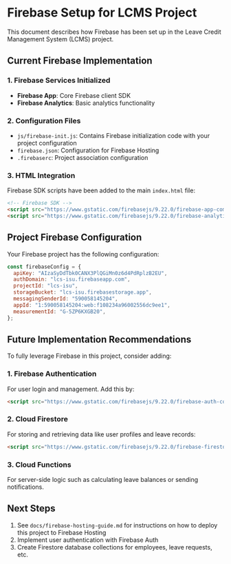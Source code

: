 # Firebase Setup for LCMS Project

This document describes how Firebase has been set up in the Leave Credit Management System (LCMS) project.

## Current Firebase Implementation

### 1. Firebase Services Initialized

- **Firebase App**: Core Firebase client SDK
- **Firebase Analytics**: Basic analytics functionality

### 2. Configuration Files

- `js/firebase-init.js`: Contains Firebase initialization code with your project configuration
- `firebase.json`: Configuration for Firebase Hosting
- `.firebaserc`: Project association configuration

### 3. HTML Integration

Firebase SDK scripts have been added to the main `index.html` file:

```html
<!-- Firebase SDK -->
<script src="https://www.gstatic.com/firebasejs/9.22.0/firebase-app-compat.js"></script>
<script src="https://www.gstatic.com/firebasejs/9.22.0/firebase-analytics-compat.js"></script>
```

## Project Firebase Configuration

Your Firebase project has the following configuration:

```javascript
const firebaseConfig = {
  apiKey: "AIzaSyDdTbk0CANX3PlQGiMn0z6d4PdRplzB2EU",
  authDomain: "lcs-isu.firebaseapp.com",
  projectId: "lcs-isu",
  storageBucket: "lcs-isu.firebasestorage.app",
  messagingSenderId: "590058145204",
  appId: "1:590058145204:web:f108234a96002556dc9ee1",
  measurementId: "G-5ZP6KXGB20",
};
```

## Future Implementation Recommendations

To fully leverage Firebase in this project, consider adding:

### 1. Firebase Authentication

For user login and management. Add this by:

```html
<script src="https://www.gstatic.com/firebasejs/9.22.0/firebase-auth-compat.js"></script>
```

### 2. Cloud Firestore

For storing and retrieving data like user profiles and leave records:

```html
<script src="https://www.gstatic.com/firebasejs/9.22.0/firebase-firestore-compat.js"></script>
```

### 3. Cloud Functions

For server-side logic such as calculating leave balances or sending notifications.

## Next Steps

1. See `docs/firebase-hosting-guide.md` for instructions on how to deploy this project to Firebase Hosting
2. Implement user authentication with Firebase Auth
3. Create Firestore database collections for employees, leave requests, etc.
